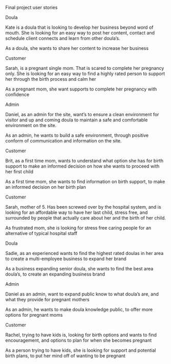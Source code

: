 Final project user stories

Doula

Kate is a doula that is looking to develop her business beyond word of mouth. She is looking for an easy way to post her content, contact and schedule client connects and learn from other doula’s.

As a doula, she wants to share her content to increase her business


Customer

Sarah, is a pregnant single mom. That is scared to complete her pregnancy only. She is looking for an easy way to find a highly rated person to support her through the birth process and calm her

As a pregnant mom, she want supports to complete her pregnancy with confidence


Admin

Daniel, as an admin for the site, want’s to ensure a clean environment for visitor and up and coming doula to maintain a safe and comfortable environment on the site.

As an admin, he wants to build a safe environment, through positive conform of communication and  information on the site.


Customer

Brit, as a first time mom, wants to understand what option she has for birth support to make an informed decision on how she wants to proceed with her first child

As a first time mom, she wants to find information on birth support, to make an informed decision on her birth plan


Customer

Sarah, mother of 5. Has been screwed over by the hospital system, and is looking for an affordable way to have her last child, stress free, and surrounded by people that actually care about her and the birth of her child.

As frustrated mom, she is looking for stress free caring people for an alternative of typical hospital staff


Doula 

Sadie, as an experienced wants to find the highest rated doulas in her area to create a multi-employee business to expand her brand

As a business expanding senior doula, she wants to find the best area doula’s, to create an expanding business brand


Admin

Daniel as an admin, want to expand public know to what doula’s are, and what they provide for pregnant mothers

As an admin, he wants to make doula knowledge public, to offer more options for pregnant moms


Customer

Rachel,  trying to have kids is, looking for birth options and wants to find encouragement, and options to plan for when she becomes pregnant

As a person trying to have kids, she is looking for support and potential birth plans, to put her mind off of wanting to be pregnant










